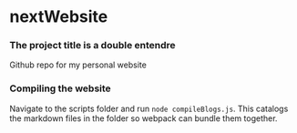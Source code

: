 # nextWebsite

### The project title is a double entendre

Github repo for my personal website

### Compiling the website

Navigate to the scripts folder and run `node compileBlogs.js`. This catalogs the markdown files in the folder so webpack can bundle them together.
